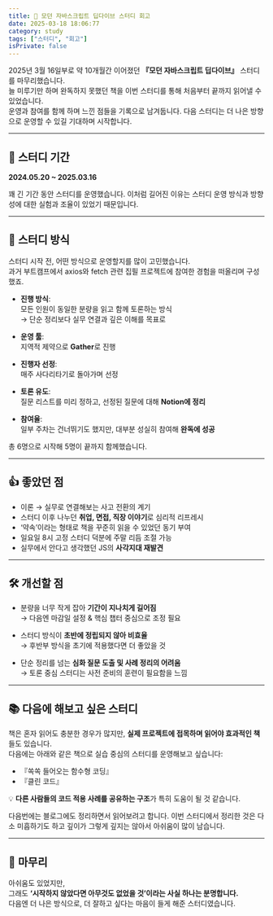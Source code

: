```yaml
---
title: 📘 모던 자바스크립트 딥다이브 스터디 회고
date: 2025-03-18 18:06:77
category: study
tags: ["스터디", "회고"]
isPrivate: false
---
```


2025년 3월 16일부로 약 10개월간 이어졌던 **『모던 자바스크립트 딥다이브』** 스터디를 마무리했습니다.  
늘 미루기만 하며 완독하지 못했던 책을 이번 스터디를 통해 처음부터 끝까지 읽어낼 수 있었습니다.  
운영과 참여를 함께 하며 느낀 점들을 기록으로 남겨둡니다. 다음 스터디는 더 나은 방향으로 운영할 수 있길 기대하며 시작합니다.

---

## 📅 스터디 기간

**2024.05.20 ~ 2025.03.16**

꽤 긴 기간 동안 스터디를 운영했습니다. 이처럼 길어진 이유는 스터디 운영 방식과 방향성에 대한 실험과 조율이 있었기 때문입니다.

---

## 🧠 스터디 방식

스터디 시작 전, 어떤 방식으로 운영할지를 많이 고민했습니다.  
과거 부트캠프에서 axios와 fetch 관련 집필 프로젝트에 참여한 경험을 떠올리며 구성했죠.

- **진행 방식**:  
  모든 인원이 동일한 분량을 읽고 함께 토론하는 방식  
  → 단순 정리보다 실무 연결과 깊은 이해를 목표로

- **운영 툴**:  
   지역적 제약으로 **Gather**로 진행

- **진행자 선정**:  
  매주 사다리타기로 돌아가며 선정

- **토론 유도**:  
  질문 리스트를 미리 정하고, 선정된 질문에 대해 **Notion에 정리**

- **참여율**:  
  일부 주차는 건너뛰기도 했지만, 대부분 성실히 참여해 **완독에 성공**

총 6명으로 시작해 5명이 끝까지 함께했습니다.

---

## 👍 좋았던 점

- 이론 → 실무로 연결해보는 사고 전환의 계기
- 스터디 이후 나누던 **취업, 면접, 직장 이야기**로 심리적 리프레시
- ‘약속’이라는 형태로 책을 꾸준히 읽을 수 있었던 동기 부여
- 일요일 8시 고정 스터디 덕분에 주말 리듬 조절 가능
- 실무에서 안다고 생각했던 JS의 **사각지대 재발견**

---

## 🛠 개선할 점

- 분량을 너무 작게 잡아 **기간이 지나치게 길어짐**  
  → 다음엔 마감일 설정 & 핵심 챕터 중심으로 조정 필요

- 스터디 방식이 **초반에 정립되지 않아 비효율**  
  → 후반부 방식을 초기에 적용했다면 더 좋았을 것

- 단순 정리를 넘는 **심화 질문 도출 및 사례 정리의 어려움**  
  → 토론 중심 스터디는 사전 준비의 훈련이 필요함을 느낌

---

## 📚 다음에 해보고 싶은 스터디

책은 혼자 읽어도 충분한 경우가 많지만, **실제 프로젝트에 접목하며 읽어야 효과적인 책**들도 있습니다.  
다음에는 아래와 같은 책으로 실습 중심의 스터디를 운영해보고 싶습니다:

- 『쏙쏙 들어오는 함수형 코딩』
- 『클린 코드』

💡 **다른 사람들의 코드 적용 사례를 공유하는 구조**가 특히 도움이 될 것 같습니다.

다음번에는 블로그에도 정리하면서 읽어보려고 합니다. 이번 스터디에서 정리한 것은 다소 미흡하기도 하고 깊이가 그렇게 깊지는 않아서 아쉬움이 많이 남습니다.

---

## 💬 마무리

아쉬움도 있었지만,  
그래도 **‘시작하지 않았다면 아무것도 없었을 것’이라는 사실 하나는 분명합니다.**  
다음엔 더 나은 방식으로, 더 잘하고 싶다는 마음이 들게 해준 스터디였습니다.
